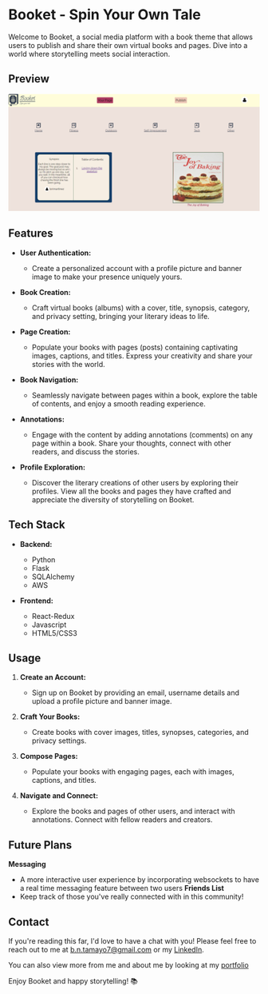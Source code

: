 # Booket - Spin Your Own Tale

Welcome to Booket, a social media platform with a book theme that allows users to publish and share their own virtual books and pages. Dive into a world where storytelling meets social interaction.

## Preview
[![Image](https://github.com/Bobarn/Photos/raw/main/BooketPrev.png)](https://github.com/Bobarn/Photos/blob/main/BooketPrev.png)


## Features

- **User Authentication:**
  - Create a personalized account with a profile picture and banner image to make your presence uniquely yours.

- **Book Creation:**
  - Craft virtual books (albums) with a cover, title, synopsis, category, and privacy setting, bringing your literary ideas to life.

- **Page Creation:**
  - Populate your books with pages (posts) containing captivating images, captions, and titles. Express your creativity and share your stories with the world.

- **Book Navigation:**
  - Seamlessly navigate between pages within a book, explore the table of contents, and enjoy a smooth reading experience.

- **Annotations:**
  - Engage with the content by adding annotations (comments) on any page within a book. Share your thoughts, connect with other readers, and discuss the stories.

- **Profile Exploration:**
  - Discover the literary creations of other users by exploring their profiles. View all the books and pages they have crafted and appreciate the diversity of storytelling on Booket.

## Tech Stack

- **Backend:**
  - Python
  - Flask
  - SQLAlchemy
  - AWS

- **Frontend:**
  - React-Redux
  - Javascript
  - HTML5/CSS3

## Usage

1. **Create an Account:**
   - Sign up on Booket by providing an email, username details and upload a profile picture and banner image.

2. **Craft Your Books:**
   - Create books with cover images, titles, synopses, categories, and privacy settings.

3. **Compose Pages:**
   - Populate your books with engaging pages, each with images, captions, and titles.

4. **Navigate and Connect:**
   - Explore the books and pages of other users, and interact with annotations. Connect with fellow readers and creators.


## Future Plans

**Messaging**
  - A more interactive user experience by incorporating websockets to have a real time messaging feature between two users
**Friends List**
  - Keep track of those you've really connected with in this community!

## Contact

If you're reading this far, I'd love to have a chat with you!
Please feel free to reach out to me at [b.n.tamayo7@gmail.com](b.n.tamayo7@gmail.com) or my [LinkedIn](https://www.linkedin.com/in/brandon-tamayo-bobarn7/).

You can also view more from me and about me by looking at my [portfolio](https://bobarn.netlify.app/)

Enjoy Booket and happy storytelling! 📚
